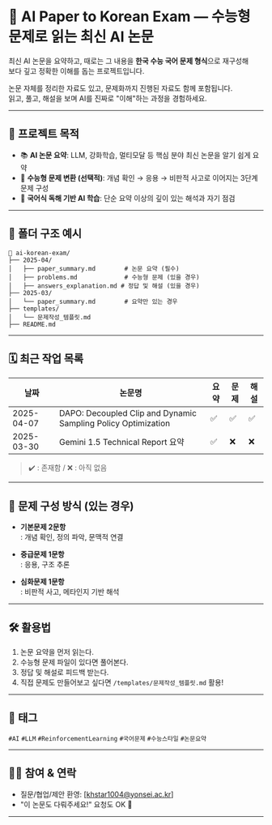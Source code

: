 # 📘 AI Paper to Korean Exam — 수능형 문제로 읽는 최신 AI 논문

최신 AI 논문을 요약하고, 때로는 그 내용을 **한국 수능 국어 문제 형식**으로 재구성해  
보다 깊고 정확한 이해를 돕는 프로젝트입니다.

논문 자체를 정리한 자료도 있고, 문제화까지 진행된 자료도 함께 포함됩니다.  
읽고, 풀고, 해설을 보며 AI를 진짜로 "이해"하는 과정을 경험하세요.

---

## 🎯 프로젝트 목적

- 📚 **AI 논문 요약**: LLM, 강화학습, 멀티모달 등 핵심 분야 최신 논문을 알기 쉽게 요약
- 📝 **수능형 문제 변환 (선택적)**: 개념 확인 → 응용 → 비판적 사고로 이어지는 3단계 문제 구성
- 📖 **국어식 독해 기반 AI 학습**: 단순 요약 이상의 깊이 있는 해석과 자기 점검

---

## 📁 폴더 구조 예시

```
📁 ai-korean-exam/
├── 2025-04/
│   ├── paper_summary.md        # 논문 요약 (필수)
│   ├── problems.md             # 수능형 문제 (있을 경우)
│   ├── answers_explanation.md # 정답 및 해설 (있을 경우)
├── 2025-03/
│   └── paper_summary.md        # 요약만 있는 경우
├── templates/
│   └── 문제작성_템플릿.md
├── README.md
```

---

## 🗓️ 최근 작업 목록

| 날짜       | 논문명                                                         | 요약 | 문제 | 해설 |
|------------|----------------------------------------------------------------|------|------|------|
| 2025-04-07 | DAPO: Decoupled Clip and Dynamic Sampling Policy Optimization | ✅   | ✅   | ✅   |
| 2025-03-30 | Gemini 1.5 Technical Report 요약                                | ✅   | ❌   | ❌   |

> ✔️ : 존재함 / ❌ : 아직 없음

---

## 🧠 문제 구성 방식 (있는 경우)

- **기본문제 2문항**  
  : 개념 확인, 정의 파악, 문맥적 연결

- **중급문제 1문항**  
  : 응용, 구조 추론

- **심화문제 1문항**  
  : 비판적 사고, 메타인지 기반 해석

---

## 🛠️ 활용법

1. 논문 요약을 먼저 읽는다.
2. 수능형 문제 파일이 있다면 풀어본다.
3. 정답 및 해설로 피드백 받는다.
4. 직접 문제도 만들어보고 싶다면 `/templates/문제작성_템플릿.md` 활용!

---

## 📌 태그

`#AI` `#LLM` `#ReinforcementLearning` `#국어문제` `#수능스타일` `#논문요약`

---

## 🙋‍♀️ 참여 & 연락

- 질문/협업/제안 환영: [khstar1004@yonsei.ac.kr]
- "이 논문도 다뤄주세요!" 요청도 OK 🙆

---

